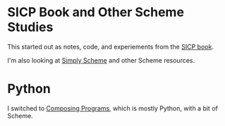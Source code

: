 SICP Book and Other Scheme Studies
==================================

This started out as notes, code, and experiements from the [SICP book](https://sarabander.github.io/sicp/).

I'm also looking at [Simply Scheme](http://www.eecs.berkeley.edu/~bh/ss-toc2.html) and other Scheme resources.

# Python

I switched to [Composing Programs](http://composingprograms.com/), which is mostly Python, with a bit of Scheme.
